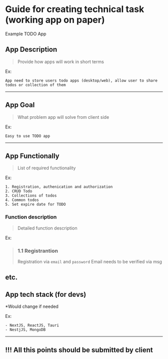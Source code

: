 # Guide for creating technical task (working app on paper)

Example TODO App

## App Description
> Provide how apps will work in short terms

Ex:
```
App need to store users todo apps (desktop/web), allow user to share todos or collection of them
```
---
## App Goal
> What problem app will solve from client side

Ex:
```
Easy to use TODO app
```
---
## App Functionally
> List of required functionality

Ex:
```
1. Registration, authenication and authorization
2. CRUD Todo
3. Collections of todos
4. Common todos
5. Set expire date for TODO
```

### Function description
> Detailed function description

Ex:
> ### 1.1 Registrantion
> Registration via `email` and `password`
> Email needs to be verified via msg

etc.
---
## App tech stack (for devs)
\*Would change if needed

Ex:
```
- NextJS, ReactJS, Tauri
- NestjJS, MongoDB

```
---

## !!! All this points should be submitted by client
